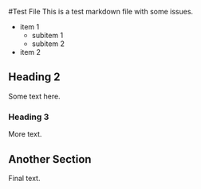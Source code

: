 #Test File
This is a test markdown file with some issues.

- item 1
  - subitem 1
  - subitem 2
- item 2

## Heading 2
Some text here.                   

### Heading 3  
More text.


## Another Section
Final text.